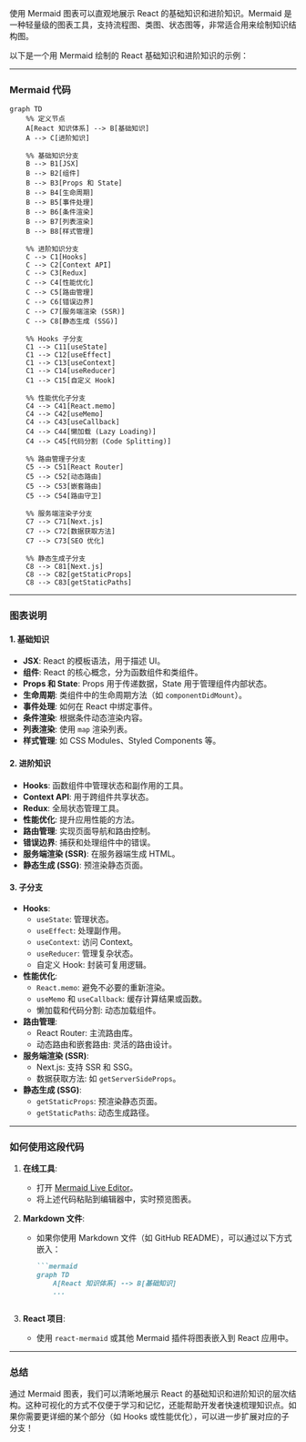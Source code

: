 使用 Mermaid 图表可以直观地展示 React 的基础知识和进阶知识。Mermaid 是一种轻量级的图表工具，支持流程图、类图、状态图等，非常适合用来绘制知识结构图。

以下是一个用 Mermaid 绘制的 React 基础知识和进阶知识的示例：

---

### **Mermaid 代码**

```mermaid
graph TD
    %% 定义节点
    A[React 知识体系] --> B[基础知识]
    A --> C[进阶知识]

    %% 基础知识分支
    B --> B1[JSX]
    B --> B2[组件]
    B --> B3[Props 和 State]
    B --> B4[生命周期]
    B --> B5[事件处理]
    B --> B6[条件渲染]
    B --> B7[列表渲染]
    B --> B8[样式管理]

    %% 进阶知识分支
    C --> C1[Hooks]
    C --> C2[Context API]
    C --> C3[Redux]
    C --> C4[性能优化]
    C --> C5[路由管理]
    C --> C6[错误边界]
    C --> C7[服务端渲染 (SSR)]
    C --> C8[静态生成 (SSG)]

    %% Hooks 子分支
    C1 --> C11[useState]
    C1 --> C12[useEffect]
    C1 --> C13[useContext]
    C1 --> C14[useReducer]
    C1 --> C15[自定义 Hook]

    %% 性能优化子分支
    C4 --> C41[React.memo]
    C4 --> C42[useMemo]
    C4 --> C43[useCallback]
    C4 --> C44[懒加载 (Lazy Loading)]
    C4 --> C45[代码分割 (Code Splitting)]

    %% 路由管理子分支
    C5 --> C51[React Router]
    C5 --> C52[动态路由]
    C5 --> C53[嵌套路由]
    C5 --> C54[路由守卫]

    %% 服务端渲染子分支
    C7 --> C71[Next.js]
    C7 --> C72[数据获取方法]
    C7 --> C73[SEO 优化]

    %% 静态生成子分支
    C8 --> C81[Next.js]
    C8 --> C82[getStaticProps]
    C8 --> C83[getStaticPaths]
```

---

### **图表说明**

#### **1. 基础知识**
- **JSX**: React 的模板语法，用于描述 UI。
- **组件**: React 的核心概念，分为函数组件和类组件。
- **Props 和 State**: Props 用于传递数据，State 用于管理组件内部状态。
- **生命周期**: 类组件中的生命周期方法（如 `componentDidMount`）。
- **事件处理**: 如何在 React 中绑定事件。
- **条件渲染**: 根据条件动态渲染内容。
- **列表渲染**: 使用 `map` 渲染列表。
- **样式管理**: 如 CSS Modules、Styled Components 等。

#### **2. 进阶知识**
- **Hooks**: 函数组件中管理状态和副作用的工具。
- **Context API**: 用于跨组件共享状态。
- **Redux**: 全局状态管理工具。
- **性能优化**: 提升应用性能的方法。
- **路由管理**: 实现页面导航和路由控制。
- **错误边界**: 捕获和处理组件中的错误。
- **服务端渲染 (SSR)**: 在服务器端生成 HTML。
- **静态生成 (SSG)**: 预渲染静态页面。

#### **3. 子分支**
- **Hooks**:
  - `useState`: 管理状态。
  - `useEffect`: 处理副作用。
  - `useContext`: 访问 Context。
  - `useReducer`: 管理复杂状态。
  - 自定义 Hook: 封装可复用逻辑。
- **性能优化**:
  - `React.memo`: 避免不必要的重新渲染。
  - `useMemo` 和 `useCallback`: 缓存计算结果或函数。
  - 懒加载和代码分割: 动态加载组件。
- **路由管理**:
  - React Router: 主流路由库。
  - 动态路由和嵌套路由: 灵活的路由设计。
- **服务端渲染 (SSR)**:
  - Next.js: 支持 SSR 和 SSG。
  - 数据获取方法: 如 `getServerSideProps`。
- **静态生成 (SSG)**:
  - `getStaticProps`: 预渲染静态页面。
  - `getStaticPaths`: 动态生成路径。

---

### **如何使用这段代码**

1. **在线工具**:
   - 打开 [Mermaid Live Editor](https://mermaid-js.github.io/mermaid-live-editor/)。
   - 将上述代码粘贴到编辑器中，实时预览图表。

2. **Markdown 文件**:
   - 如果你使用 Markdown 文件（如 GitHub README），可以通过以下方式嵌入：
     ```markdown
     ```mermaid
     graph TD
         A[React 知识体系] --> B[基础知识]
         ...
     ```
     ```

3. **React 项目**:
   - 使用 `react-mermaid` 或其他 Mermaid 插件将图表嵌入到 React 应用中。

---

### **总结**

通过 Mermaid 图表，我们可以清晰地展示 React 的基础知识和进阶知识的层次结构。这种可视化的方式不仅便于学习和记忆，还能帮助开发者快速梳理知识点。如果你需要更详细的某个部分（如 Hooks 或性能优化），可以进一步扩展对应的子分支！
